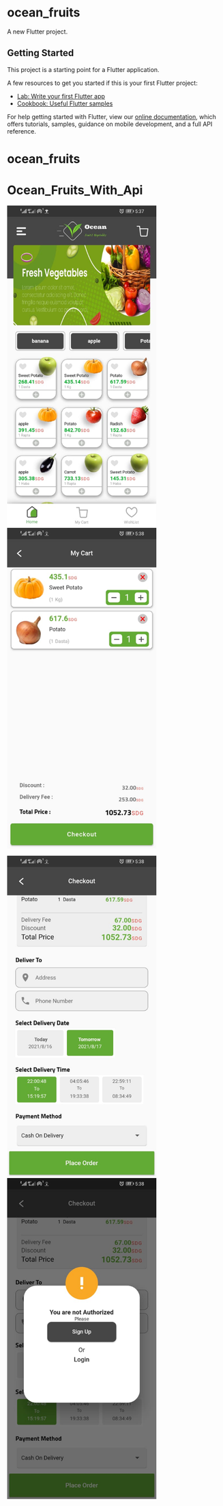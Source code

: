 # ocean_fruits

A new Flutter project.

## Getting Started

This project is a starting point for a Flutter application.

A few resources to get you started if this is your first Flutter project:

- [Lab: Write your first Flutter app](https://flutter.dev/docs/get-started/codelab)
- [Cookbook: Useful Flutter samples](https://flutter.dev/docs/cookbook)

For help getting started with Flutter, view our
[online documentation](https://flutter.dev/docs), which offers tutorials,
samples, guidance on mobile development, and a full API reference.
# ocean_fruits
# Ocean_Fruits_With_Api


<img src="https://github.com/aymansainshy/Ocean_Fruits_With_Api/blob/main/assets/WhatsApp%20Image%202023-09-14%20at%2011.53.56%20AM.jpeg" width="350"> <img src="https://github.com/aymansainshy/Ocean_Fruits_With_Api/blob/main/assets/WhatsApp%20Image%202023-09-14%20at%2011.53.55%20AM%20(1).jpeg" width="350"> 

<img src="https://github.com/aymansainshy/Ocean_Fruits_With_Api/blob/main/assets/WhatsApp%20Image%202023-09-14%20at%2011.53.55%20AM.jpeg" width="350"> <img src="https://github.com/aymansainshy/Ocean_Fruits_With_Api/blob/main/assets/WhatsApp%20Image%202023-09-14%20at%2011.53.54%20AM%20(1).jpeg" width="350"> 
